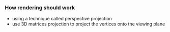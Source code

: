 ### How rendering should work

- using a technique called perspective projection
- use 3D matrices projection to project the vertices onto the viewing plane